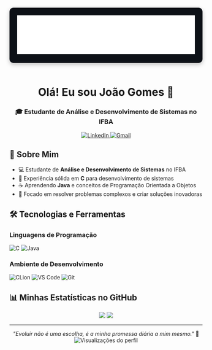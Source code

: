 <p align="center">
  <div style="background-color: #0D1117; padding: 20px; border-radius: 10px; display: inline-block; box-shadow: 0 4px 12px rgba(0,0,0,0.25); margin: 20px 0;">
    <img src="https://github.com/JoaoZ-Gomes/JoaoZ-Gomes/blob/main/MARCA_IFBA_CAMPUS_HORIZONTAL_completa_negativaBRANCA_IRECE.png?raw=true" 
         alt="Logo IFBA" 
         width="500"/>
  </div>
</p>

<h1 align="center">Olá! Eu sou João Gomes 👋</h1>

<h3 align="center">🎓 Estudante de Análise e Desenvolvimento de Sistemas no IFBA</h3>

<p align="center">
  <a href="https://www.linkedin.com/in/seu-linkedin" target="_blank">
    <img src="https://img.shields.io/badge/LinkedIn-0077B5?style=for-the-badge&logo=linkedin&logoColor=white" alt="LinkedIn"/>
  </a>
  <a href="mailto:jgjoaogomespro@gmail.com">
    <img src="https://img.shields.io/badge/Gmail-D14836?style=for-the-badge&logo=gmail&logoColor=white" alt="Gmail"/>
  </a>
</p>

## 🚀 Sobre Mim
- 💻 Estudante de **Análise e Desenvolvimento de Sistemas** no IFBA
- 🔵 Experiência sólida em **C** para desenvolvimento de sistemas
- ☕ Aprendendo **Java** e conceitos de Programação Orientada a Objetos
- 🚀 Focado em resolver problemas complexos e criar soluções inovadoras

## 🛠 Tecnologias e Ferramentas

### Linguagens de Programação
<p>
  <img src="https://img.shields.io/badge/C-00599C?style=for-the-badge&logo=c&logoColor=white" alt="C"/>
  <img src="https://img.shields.io/badge/Java-007396?style=for-the-badge&logo=java&logoColor=white" alt="Java"/>
</p>

### Ambiente de Desenvolvimento
<p>
  <img src="https://img.shields.io/badge/CLion-000000?style=for-the-badge&logo=clion&logoColor=white" alt="CLion"/>
  <img src="https://img.shields.io/badge/VS_Code-007ACC?style=for-the-badge&logo=visual-studio-code&logoColor=white" alt="VS Code"/>
  <img src="https://img.shields.io/badge/Git-F05032?style=for-the-badge&logo=git&logoColor=white" alt="Git"/>
</p>

## 📊 Minhas Estatísticas no GitHub
<p align="center">
  <img height="180em" src="https://github-readme-stats.vercel.app/api?username=JoaoZ-Gomes&show_icons=true&theme=dracula&include_all_commits=true&count_private=true"/>
  <img height="180em" src="https://github-readme-stats.vercel.app/api/top-langs/?username=JoaoZ-Gomes&layout=compact&langs_count=6&theme=dracula"/>
</p>

---

<p align="center">
  <i>"Evoluir não é uma escolha, é a minha promessa diária a mim mesmo."</i> 🚀<br>
  <img src="https://komarev.com/ghpvc/?username=JoaoZ-Gomes&color=blueviolet" alt="Visualizações do perfil"/>
</p>
